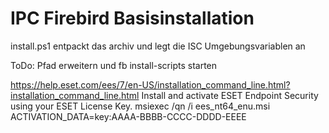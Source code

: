 # IPC Firebird Basisinstallation
install.ps1 entpackt das archiv und legt die ISC Umgebungsvariablen an

ToDo: Pfad erweitern und fb install-scripts starten

https://help.eset.com/ees/7/en-US/installation_command_line.html?installation_command_line.html
Install and activate ESET Endpoint Security using your ESET License Key.
msiexec /qn /i ees_nt64_enu.msi ACTIVATION_DATA=key:AAAA-BBBB-CCCC-DDDD-EEEE
